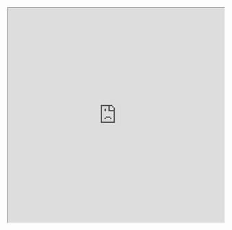 <iframe src="https://developer.mozilla.org/en-US/docs/Web/Accessibility/An_overview_of_accessible_web_applications_and_widgets" height=500 style="width:100%"><iframe>